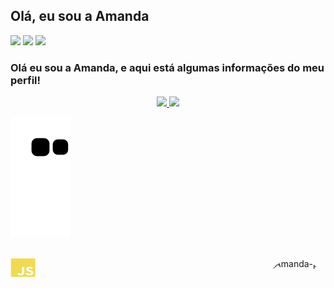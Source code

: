 ## Olá, eu sou a Amanda
 
<div> 
  <a href="https://instagram.com/amxands" target="_blank"><img src="https://img.shields.io/badge/-Instagram-%23E4405F?style=for-the-badge&logo=instagram&logoColor=white" target="_blank"></a>
  <a href = "mailto:amxandamayara@gmail.com"><img src="https://img.shields.io/badge/-Gmail-%23333?style=for-the-badge&logo=gmail&logoColor=white" target="_blank"></a>
  <a href="https://www.linkedin.com/in/marisa-vieira-santos-6664a2173/" target="_blank"><img src="https://img.shields.io/badge/-LinkedIn-%230077B5?style=for-the-badge&logo=linkedin&logoColor=white" target="_blank"></a> 
  
  ### Olá eu sou a Amanda, e aqui está algumas informações do meu perfil!
<div align="center">
  <a href="https://github.com/amxanda">
  <img height="160em" src="https://github-readme-stats.vercel.app/api?username=amxanda&show_icons=true&theme=dracula&include_all_commits=true&count_private=true"/>
  <img height="160em" src="https://github-readme-stats.vercel.app/api/top-langs/?username=amxanda&layout=compact&langs_count=7&theme=dracula"/>
</div>
 
  ![Snake animation](https://github.com/amxanda/amxanda/blob/output/github-contribution-grid-snake.svg)
 
</div>
  
  <div style="display: inline_block"><br>
  <img align="center" alt="Amanda-Js" height="30" width="40" src="https://raw.githubusercontent.com/devicons/devicon/master/icons/javascript/javascript-plain.svg">

  <img align="right" alt="Amanda-pic" height="150" style="border-radius:50px;" src="https://i.picasion.com/pic91/c297ff1215de1d2d4b8c48cfd4a42349.gif">
</div>
